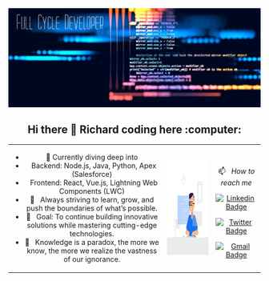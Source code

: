 <img src="https://raw.githubusercontent.com/RichardPinheiro/RichardPinheiro/master/full-cycle-developer.jpg">



<h2 style="text-align: center;"> Hi there 👋 Richard coding here :computer:</h2>

<table boder="0" style="border: 0">
<tr  style="text-align: center; border: 0">
<td  style="text-align: center; border: 0">

- 🚀 Currently diving deep into
- &nbsp; Backend: Node.js, Java, Python, Apex (Salesforce)
- &nbsp; Frontend: React, Vue.js, Lightning Web Components (LWC)
- 🌱 &nbsp; Always striving to learn, grow, and push the boundaries of what’s possible.
- 🎯 &nbsp; Goal: To continue building innovative solutions while mastering cutting-edge technologies.
- 🤔 &nbsp; Knowledge is a paradox, the more we know, the more we realize the vastness of our ignorance.
      
</td  style="text-align: center; border: 0">
<td>

<img width="auto" height="190px" src="https://raw.githubusercontent.com/RichardPinheiro/RichardPinheiro/master/developer2.gif">

</td>

<td>
</br>

📫  &nbsp; *How to reach me*
</br>

[![Linkedin Badge](https://img.shields.io/badge/-RichardPinhelro-blue?style=flat-square&logo=Linkedin&logoColor=white&link=https://www.linkedin.com/in/richard-pinheiro-56b99397/)](https://www.linkedin.com/in/richard-pinheiro-56b99397/)

[![Twitter Badge](https://img.shields.io/badge/-@RichardPinhelro-1ca0f1?style=flat-square&labelColor=1ca0f1&logo=twitter&logoColor=white&link=https://twitter.com/RichardPInhelro)](https://twitter.com/RichardPInhelro) 

[![Gmail Badge](https://img.shields.io/badge/-richardpinheiro1992@gmail.com-c14438?style=flat-square&logo=Gmail&logoColor=white&link=mailto:richardpinheiro1992@gmail.com)](mailto:richardpinheiro1992@gmail.com)

</td>

</tr>
</table>

